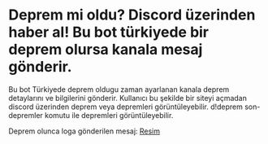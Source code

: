 # Deprem mi oldu? Discord üzerinden haber al! Bu bot türkiyede bir deprem olursa kanala mesaj gönderir.

Bu bot Türkiyede deprem oldugu zaman ayarlanan kanala deprem detaylarını ve bilgilerini gönderir. Kullanıcı bu şekilde bir siteyi açmadan discord üzerinden deprem veya depremleri görüntüleyebilir. d!deprem son-depremler komutu ile depremleri görüntüleyebilir.

Deprem olunca loga gönderilen mesaj:
[Resim](https://cdn.discordapp.com/attachments/1000082233492775003/1000369460210847835/unknown.png)
